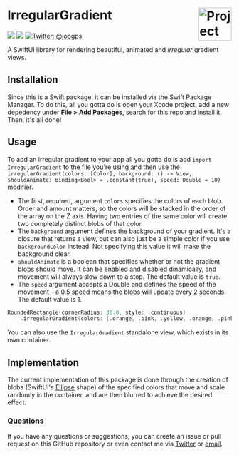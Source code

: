 <h1> IrregularGradient
  <picture>
  <source media="(prefers-color-scheme: dark)" srcset="https://github.com/joogps/IrregularGradient/blob/assets/Icon-dark-small.png?raw=true">
    <img align="right" alt="Project logo" src="../assets/Icon-light-small.png" width=74px>
  </picture>
</h1>

<p>
    <img src="https://img.shields.io/badge/iOS-13.0+-blue.svg" />
    <img src="https://img.shields.io/badge/-SwiftUI-red.svg" />
    <a href="https://twitter.com/joogps">
        <img src="https://img.shields.io/badge/Contact-@joogps-lightgrey.svg?style=social&logo=twitter" alt="Twitter: @joogps" />
    </a>
</p>

A SwiftUI library for rendering beautiful, animated  and _irregular_ gradient views.

## Installation

Since this is a Swift package, it can be installed via the Swift Package Manager. To do this, all you gotta do is open your Xcode project, add a new depedency under **File > Add Packages**, search for this repo and install it. Then, it's all done!

## Usage

To add an irregular gradient to your app all you gotta do is add `import IrregularGradient` to the file you're using and then use the `irregularGradient(colors: [Color], background: () -> View, shouldAnimate: Binding<Bool> = .constant(true), speed: Double = 10)` modifier. 

- The first, required, argument `colors` specifies the colors of each blob. Order and amount matters, so the colors will be stacked in the order of the array on the Z axis. Having two entries of the same color will create two completely distinct blobs of that color.
- The `background` argument defines the background of your gradient. It's a closure that returns a view, but can also just be a simple color if you use `backgroundColor` instead. Not specifying this value it will make the background clear. 
- `shouldAnimate` is a boolean that specifies whether or not the gradient blobs should move. It can be enabled and disabled dinamically, and movement will always slow down to a stop. The default value is `true`.
- The `speed` argument accepts a Double and defines the speed of the movement – a 0.5 speed means the blobs will update every 2 seconds. The default value is 1.

```swift
RoundedRectangle(cornerRadius: 30.0, style: .continuous)
    .irregularGradient(colors: [.orange, .pink, .yellow, .orange, .pink, .yellow], backgroundColor: .orange)
```

You can also use the `IrregularGradient` standalone view, which exists in its own container.

## Implementation
The current implementation of this package is done through the creation of blobs (SwiftUI's [Ellipse](https://developer.apple.com/documentation/swiftui/ellipse) shape) of the specified colors that move and scale randomly in the container, and are then blurred to achieve the desired effect.

### Questions

If you have any questions or suggestions, you can create an issue or pull request on this GitHub repository or even contact me via [Twitter](https://twitter.com/joogps) or [email](mailto:joogps@gmail.com).
